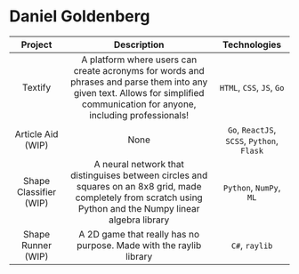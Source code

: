 # Daniel Goldenberg

| Project                | Description  | Technologies |
| :-----------:          | :----------: | :----------: |
| Textify                | A platform where users can create acronyms for words and phrases and parse them into any given text. Allows for simplified communication for anyone, including professionals! | `HTML`, `CSS`, `JS`, `Go` |
| Article Aid (WIP)      | None | `Go`, `ReactJS`, `SCSS`, `Python`, `Flask` |
| Shape Classifier (WIP) | A neural network that distinguises between circles and squares on an 8x8 grid, made completely from scratch using Python and the Numpy linear algebra library | `Python`, `NumPy`, `ML` |
| Shape Runner (WIP)     | A 2D game that really has no purpose. Made with the raylib library | `C#`, `raylib` |
